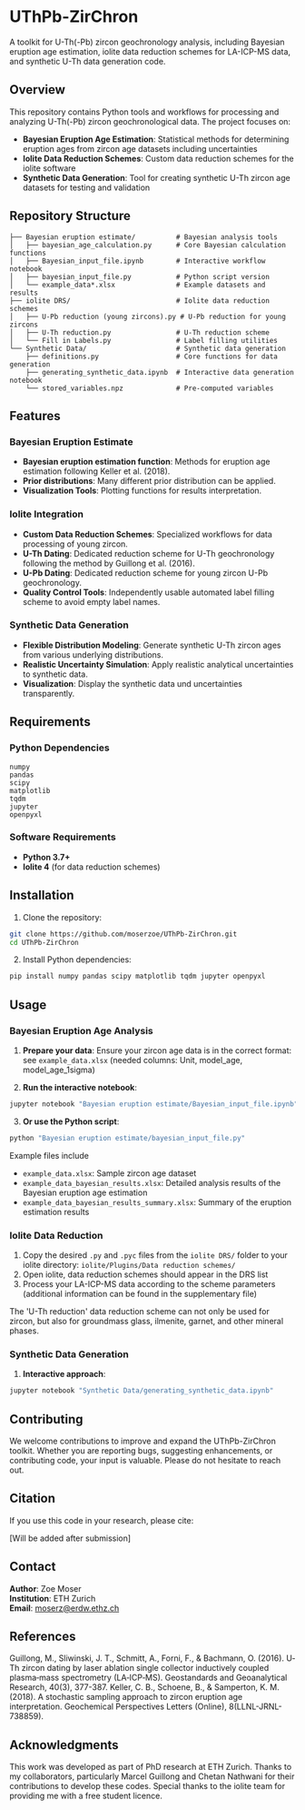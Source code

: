 # UThPb-ZirChron

A toolkit for U-Th(-Pb) zircon geochronology analysis, including Bayesian eruption age estimation, iolite data reduction schemes for LA-ICP-MS data, and synthetic U-Th data generation code.

## Overview

This repository contains Python tools and workflows for processing and analyzing U-Th(-Pb) zircon geochronological data. The project focuses on:

- **Bayesian Eruption Age Estimation**: Statistical methods for determining eruption ages from zircon age datasets including uncertainties
- **Iolite Data Reduction Schemes**: Custom data reduction schemes for the iolite software
- **Synthetic Data Generation**: Tool for creating synthetic U-Th zircon age datasets for testing and validation

## Repository Structure

```
├── Bayesian eruption estimate/          # Bayesian analysis tools
│   ├── bayesian_age_calculation.py      # Core Bayesian calculation functions
│   ├── Bayesian_input_file.ipynb        # Interactive workflow notebook
│   ├── bayesian_input_file.py           # Python script version
│   └── example_data*.xlsx               # Example datasets and results
├── iolite DRS/                          # Iolite data reduction schemes
│   ├── U-Pb reduction (young zircons).py # U-Pb reduction for young zircons
│   ├── U-Th reduction.py                # U-Th reduction scheme
│   └── Fill in Labels.py                # Label filling utilities
└── Synthetic Data/                      # Synthetic data generation
    ├── definitions.py                   # Core functions for data generation
    ├── generating_synthetic_data.ipynb  # Interactive data generation notebook
    └── stored_variables.npz             # Pre-computed variables
```

## Features

### Bayesian Eruption Estimate
- **Bayesian eruption estimation function**: Methods for eruption age estimation following Keller et al. (2018).
- **Prior distributions**: Many different prior distribution can be applied.
- **Visualization Tools**: Plotting functions for results interpretation.

### Iolite Integration
- **Custom Data Reduction Schemes**: Specialized workflows for data processing of young zircon.
- **U-Th Dating**: Dedicated reduction scheme for U-Th geochronology following the method by Guillong et al. (2016).
- **U-Pb Dating**: Dedicated reduction scheme for young zircon U-Pb geochronology.
- **Quality Control Tools**: Independently usable automated label filling scheme to avoid empty label names.

### Synthetic Data Generation
- **Flexible Distribution Modeling**: Generate synthetic U-Th zircon ages from various underlying distributions.
- **Realistic Uncertainty Simulation**: Apply realistic analytical uncertainties to synthetic data.
- **Visualization**: Display the synthetic data und uncertainties transparently.

## Requirements

### Python Dependencies
```
numpy
pandas
scipy
matplotlib
tqdm
jupyter
openpyxl 
```

### Software Requirements
- **Python 3.7+**
- **Iolite 4** (for data reduction schemes)

## Installation

1. Clone the repository:
```bash
git clone https://github.com/moserzoe/UThPb-ZirChron.git
cd UThPb-ZirChron
```

2. Install Python dependencies:
```bash
pip install numpy pandas scipy matplotlib tqdm jupyter openpyxl
```

## Usage

### Bayesian Eruption Age Analysis

1. **Prepare your data**: Ensure your zircon age data is in the correct format: see `example_data.xlsx` (needed columns: Unit, model_age, model_age_1sigma)

2. **Run the interactive notebook**: 
```bash
jupyter notebook "Bayesian eruption estimate/Bayesian_input_file.ipynb"
```

3. **Or use the Python script**:
```bash
python "Bayesian eruption estimate/bayesian_input_file.py"
```

Example files include
- `example_data.xlsx`: Sample zircon age dataset
- `example_data_bayesian_results.xlsx`: Detailed analysis results of the Bayesian eruption age estimation
- `example_data_bayesian_results_summary.xlsx`: Summary of the eruption estimation results

### Iolite Data Reduction

1. Copy the desired `.py` and `.pyc` files from the `iolite DRS/` folder to your iolite directory: `iolite/Plugins/Data reduction schemes/`
2. Open iolite, data reduction schemes should appear in the DRS list
3. Process your LA-ICP-MS data according to the scheme parameters (additional information can be found in the supplementary file)

The 'U-Th reduction' data reduction scheme can not only be used for zircon, but also for groundmass glass, ilmenite, garnet, and other mineral phases.

### Synthetic Data Generation

1. **Interactive approach**:
```bash
jupyter notebook "Synthetic Data/generating_synthetic_data.ipynb"
```

## Contributing

We welcome contributions to improve and expand the UThPb-ZirChron toolkit. Whether you are reporting bugs, suggesting enhancements, or contributing code, your input is valuable. Please do not hesitate to reach out.

## Citation

If you use this code in your research, please cite:

[Will be added after submission]

## Contact

**Author**: Zoe Moser  
**Institution**: ETH Zurich  
**Email**: moserz@erdw.ethz.ch

## References
Guillong, M., Sliwinski, J. T., Schmitt, A., Forni, F., & Bachmann, O. (2016). U‐Th zircon dating by laser ablation single collector inductively coupled plasma‐mass spectrometry (LA‐ICP‐MS). Geostandards and Geoanalytical Research, 40(3), 377-387.
Keller, C. B., Schoene, B., & Samperton, K. M. (2018). A stochastic sampling approach to zircon eruption age interpretation. Geochemical Perspectives Letters (Online), 8(LLNL-JRNL-738859).

## Acknowledgments

This work was developed as part of PhD research at ETH Zurich. Thanks to my collaborators, particularly Marcel Guillong and Chetan Nathwani for their contributions to develop these codes. Special thanks to the iolite team for providing me with a free student licence.